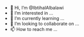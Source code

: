 - 👋 Hi, I’m @IbtihalAlbalawi
- 👀 I’m interested in ...
- 🌱 I’m currently learning ...
- 💞️ I’m looking to collaborate on ...
- 📫 How to reach me ...

<!---
IbtihalAlbalawi/IbtihalAlbalawi is a ✨ special ✨ repository because its `README.md` (this file) appears on your GitHub profile.
You can click the Preview link to take a look at your changes.
--->
